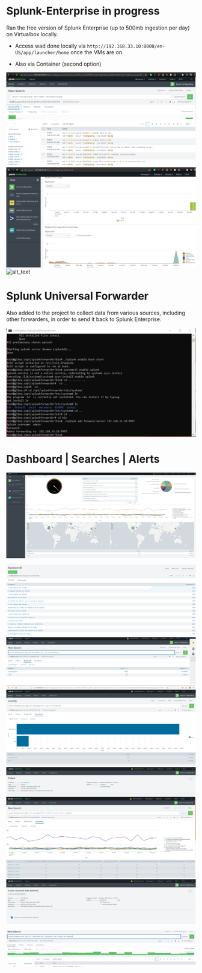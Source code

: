 # Splunk-Enterprise in progress

Ran the free version of Splunk Enterprise (up to 500mb ingestion per day) on Virtualbox locally.

- Access wad done locally via `http://192.168.33.10:8000/en-US/app/launcher/home` once the VMs are on.

- Also via Container (second option)

![alt_text](https://github.com/wevertonribeiroferreira/Splunk-Enterprise/blob/main/Images/Spunk.PNG)
![alt_text](https://github.com/wevertonribeiroferreira/Splunk-Enterprise/blob/main/Images/splunk2.PNG)
![alt_text](https://github.com/wevertonribeiroferreira/Splunk-Enterprise/blob/main/Images/spunk3.PNG)







# Splunk Universal Forwarder
Also added to the project to collect data from various sources, including other forwarders, in order to send it back to Splunk Enterprise.

![alt text](https://github.com/wevertonribeiroferreira/Splunk-Enterprise/blob/main/Images/forwarding.PNG)


# Dashboard | Searches | Alerts
![alt text](https://github.com/wevertonribeiroferreira/Splunk-Enterprise/blob/main/images/Dashboard.PNG)

![alt text](https://github.com/wevertonribeiroferreira/Splunk-Enterprise/blob/main/images/Capture.PNG)
![alt text](https://github.com/wevertonribeiroferreira/Splunk-Enterprise/blob/main/images/Capture2.PNG)
![alt text](https://github.com/wevertonribeiroferreira/Splunk-Enterprise/blob/main/images/Capture3.PNG)
![alt text](https://github.com/wevertonribeiroferreira/Splunk-Enterprise/blob/main/images/Capture4.PNG)
![alt text](https://github.com/wevertonribeiroferreira/Splunk-Enterprise/blob/main/images/Capture5.PNG)
![alt text](https://github.com/wevertonribeiroferreira/Splunk-Enterprise/blob/main/images/Capture6.PNG)

![alt text](https://github.com/wevertonribeiroferreira/Splunk-Enterprise/blob/main/images/note.PNG)
